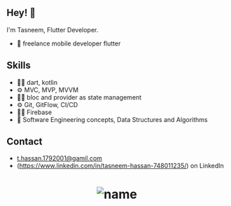 
## Hey! 👋
I'm Tasneem, Flutter Developer.

- 🧭 freelance mobile developer flutter 

 

## Skills
-	👨‍💻 dart, kotlin 
-	⚙️ MVC, MVP,  MVVM 
-	👨‍💻 bloc and provider as state management 
-	⚙️ Git, GitFlow, CI/CD
-	👨‍💻 Firebase
-	💽 Software Engineering concepts, Data Structures and Algorithms



## Contact
- [t.hassan.1792001@gamil.com](mailto:link)
- (https://www.linkedin.com/in/tasneem-hassan-748011235/) on LinkedIn



<h1 align="center">
  <img src="https://github-readme-stats.vercel.app/api?username=Tasneem179&show_icons=true&theme=radical" alt="name" />
</h1>
